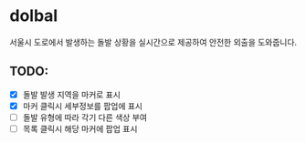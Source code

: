 # dolbal
서울시 도로에서 발생하는 돌발 상황을 실시간으로 제공하여 안전한 외출을 도와줍니다.

## TODO:
- [x] 돌발 발생 지역을 마커로 표시
- [x] 마커 클릭시 세부정보를 팝업에 표시
- [ ] 돌발 유형에 따라 각기 다른 색상 부여
- [ ] 목록 클릭시 해당 마커에 팝업 표시
